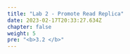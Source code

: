 ```yaml
---
title: "Lab 2 - Promote Read Replica"
date: 2023-02-17T20:33:27.634Z
chapter: false
weight: 5
pre: "<b>3.2 </b>"
---
```

